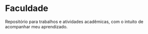 # Faculdade
Repositório para trabalhos e atividades acadêmicas, com o intuito de acompanhar meu aprendizado.
